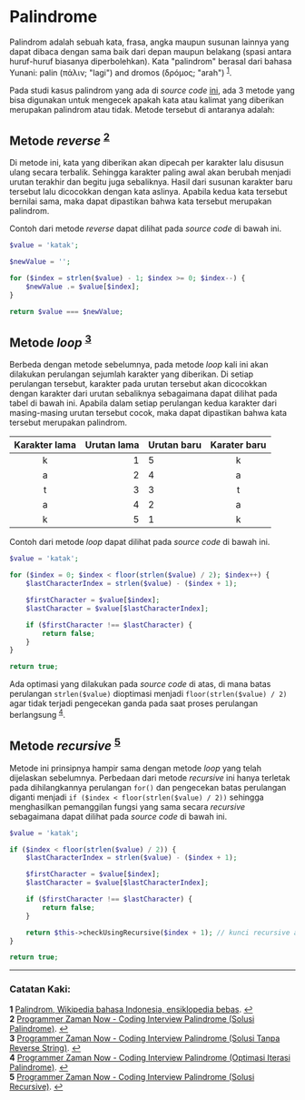# Palindrome

Palindrom adalah sebuah kata, frasa, angka maupun susunan lainnya yang dapat dibaca dengan sama baik dari depan maupun belakang (spasi antara huruf-huruf biasanya diperbolehkan). Kata "palindrom" berasal dari bahasa Yunani: palin (πάλιν; "lagi") and dromos (δρóμος; "arah") <sup id="pg1">[1](#fn1)</sup>.

Pada studi kasus palindrom yang ada di *source code* [ini](Palindrome.php), ada 3 metode yang bisa digunakan untuk mengecek apakah kata atau kalimat yang diberikan merupakan palindrom atau tidak. Metode tersebut di antaranya adalah:

## Metode *reverse* <sup id="pg2">[2](#fn2)</sup>
Di metode ini, kata yang diberikan akan dipecah per karakter lalu disusun ulang secara terbalik. Sehingga karakter paling awal akan berubah menjadi urutan terakhir dan begitu juga sebaliknya. Hasil dari susunan karakter baru tersebut lalu dicocokkan dengan kata aslinya. Apabila kedua kata tersebut bernilai sama, maka dapat dipastikan bahwa kata tersebut merupakan palindrom.

Contoh dari metode *reverse* dapat dilihat pada *source code* di bawah ini.
```php
$value = 'katak';

$newValue = '';

for ($index = strlen($value) - 1; $index >= 0; $index--) {
    $newValue .= $value[$index];
}

return $value === $newValue;
```

## Metode *loop* <sup id="pg3">[3](#fn3)</sup>
Berbeda dengan metode sebelumnya, pada metode *loop* kali ini akan dilakukan perulangan sejumlah karakter yang diberikan. Di setiap perulangan tersebut, karakter pada urutan tersebut akan dicocokkan dengan karakter dari urutan sebaliknya sebagaimana dapat dilihat pada tabel di bawah ini. Apabila dalam setiap perulangan kedua karakter dari masing-masing urutan tersebut cocok, maka dapat dipastikan bahwa kata tersebut merupakan palindrom.

Karakter lama | Urutan lama | Urutan baru | Karater baru |
| :---: | ---: | :--- | :---: |
| k | 1 | 5 | k |
| a | 2 | 4 | a |
| t | 3 | 3 | t |
| a | 4 | 2 | a |
| k | 5 | 1 | k |

Contoh dari metode *loop* dapat dilihat pada *source code* di bawah ini.
```php
$value = 'katak';

for ($index = 0; $index < floor(strlen($value) / 2); $index++) {
    $lastCharacterIndex = strlen($value) - ($index + 1);

    $firstCharacter = $value[$index];
    $lastCharacter = $value[$lastCharacterIndex];

    if ($firstCharacter !== $lastCharacter) {
        return false;
    }
}

return true;
```

Ada optimasi yang dilakukan pada *source code* di atas, di mana batas perulangan ``strlen($value)`` dioptimasi menjadi ``floor(strlen($value) / 2)`` agar tidak terjadi pengecekan ganda pada saat proses perulangan berlangsung <sup id="pg4">[4](#fn4)</sup>.

## Metode *recursive* <sup id="pg5">[5](#fn5)</sup>
Metode ini prinsipnya hampir sama dengan metode *loop* yang telah dijelaskan sebelumnya. Perbedaan dari metode *recursive* ini hanya terletak pada dihilangkannya perulangan ``for()`` dan pengecekan batas perulangan diganti menjadi ``if ($index < floor(strlen($value) / 2))`` sehingga menghasilkan pemanggilan fungsi yang sama secara *recursive* sebagaimana dapat dilihat pada *source code* di bawah ini.
```php
$value = 'katak';

if ($index < floor(strlen($value) / 2)) {
    $lastCharacterIndex = strlen($value) - ($index + 1);

    $firstCharacter = $value[$index];
    $lastCharacter = $value[$lastCharacterIndex];

    if ($firstCharacter !== $lastCharacter) {
        return false;
    }

    return $this->checkUsingRecursive($index + 1); // kunci recursive ada di sini
}

return true;
```

---
### Catatan Kaki:

<strong id="fn1">1</strong> [Palindrom, Wikipedia bahasa Indonesia, ensiklopedia bebas](https://id.wikipedia.org/wiki/Palindrom). [↩](#pg1)
<br>
<strong id="fn2">2</strong> [Programmer Zaman Now - Coding Interview Palindrome (Solusi Palindrome)](https://www.youtube.com/watch?v=DXQuiPKl79Y&t=250s). [↩](#pg2)
<br>
<strong id="fn3">3</strong> [Programmer Zaman Now - Coding Interview Palindrome (Solusi Tanpa Reverse String)](https://www.youtube.com/watch?v=DXQuiPKl79Y&t=763s). [↩](#pg3)
<br>
<strong id="fn4">4</strong> [Programmer Zaman Now - Coding Interview Palindrome (Optimasi Iterasi Palindrome)](https://www.youtube.com/watch?v=DXQuiPKl79Y&t=1281s). [↩](#pg4)
<br>
<strong id="fn5">5</strong> [Programmer Zaman Now - Coding Interview Palindrome (Solusi Recursive)](https://www.youtube.com/watch?v=DXQuiPKl79Y&t=1472s). [↩](#pg5)
